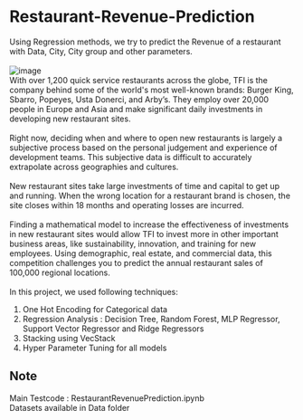 # Restaurant-Revenue-Prediction
Using Regression methods, we try to predict the Revenue of a restaurant with Data, City, City group and other parameters. <br>
<br>
![image](https://user-images.githubusercontent.com/112804900/199201282-ebe1a705-6a4b-45d6-b115-d3faff3df9b7.png)
<br>
With over 1,200 quick service restaurants across the globe, TFI is the company behind some of the world's most well-known brands: Burger King, Sbarro, Popeyes, Usta Donerci, and Arby’s. They employ over 20,000 people in Europe and Asia and make significant daily investments in developing new restaurant sites. <br>
<br>
Right now, deciding when and where to open new restaurants is largely a subjective process based on the personal judgement and experience of development teams. This subjective data is difficult to accurately extrapolate across geographies and cultures. <br>
<br>
New restaurant sites take large investments of time and capital to get up and running. When the wrong location for a restaurant brand is chosen, the site closes within 18 months and operating losses are incurred. <br>
<br>
Finding a mathematical model to increase the effectiveness of investments in new restaurant sites would allow TFI to invest more in other important business areas, like sustainability, innovation, and training for new employees. Using demographic, real estate, and commercial data, this competition challenges you to predict the annual restaurant sales of 100,000 regional locations. <br>
<br>
In this project, we used following techniques: <br>
1. One Hot Encoding for Categorical data <br>
2. Regression Analysis : Decision Tree, Random Forest, MLP Regressor, Support Vector Regressor and Ridge Regressors <br>
3. Stacking using VecStack <br>
3. Hyper Parameter Tuning for all models <br>

## Note
Main Testcode : RestaurantRevenuePrediction.ipynb <br>
Datasets available in Data folder <br>
